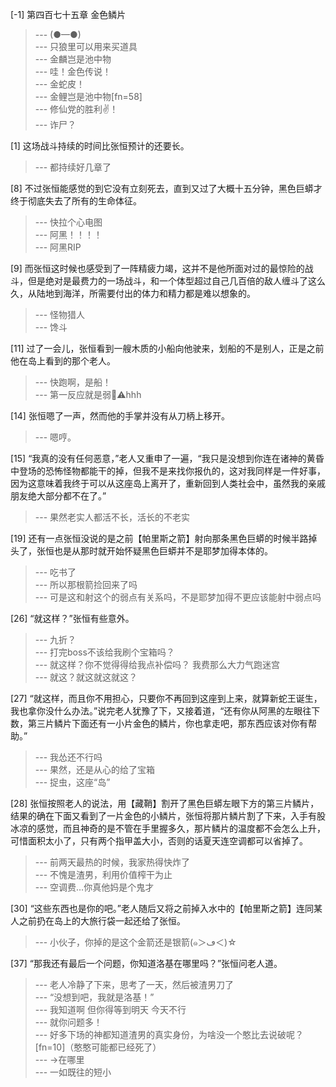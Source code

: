 
[-1] 第四百七十五章 金色鳞片
>--- (●—●)<br>
>--- 只狼里可以用来买道具<br>
>--- 金麟岂是池中物<br>
>--- 哇！金色传说！<br>
>--- 金蛇皮！<br>
>--- 金鲤岂是池中物[fn=58]<br>
>--- 修仙党的胜利✌！<br>
>--- 诈尸？<br>

[1] 这场战斗持续的时间比张恒预计的还要长。
>--- 都持续好几章了<br>

[8] 不过张恒能感觉的到它没有立刻死去，直到又过了大概十五分钟，黑色巨蟒才终于彻底失去了所有的生命体征。
>--- 快拉个心电图<br>
>--- 阿黑！！！！<br>
>--- 阿黑RIP<br>

[9] 而张恒这时候也感受到了一阵精疲力竭，这并不是他所面对过的最惊险的战斗，但是绝对是最费力的一场战斗，和一个体型超过自己几百倍的敌人缠斗了这么久，从陆地到海洋，所需要付出的体力和精力都是难以想象的。
>--- 怪物猎人<br>
>--- 馋斗<br>

[11] 过了一会儿，张恒看到一艘木质的小船向他驶来，划船的不是别人，正是之前他在岛上看到的那个老人。
>--- 快跑啊，是船！<br>
>--- 第一反应就是弱🚢⚠️hhh<br>

[14] 张恒嗯了一声，然而他的手掌并没有从刀柄上移开。
>--- 嗯哼。<br>

[15] “我真的没有任何恶意，”老人又重申了一遍，“我只是没想到你连在诸神的黄昏中登场的恐怖怪物都能干的掉，但我不是来找你报仇的，这对我同样是一件好事，因为这意味着我终于可以从这座岛上离开了，重新回到人类社会中，虽然我的亲戚朋友绝大部分都不在了。”
>--- 果然老实人都活不长，活长的不老实<br>

[19] 还有一点张恒没说的是之前【帕里斯之箭】射向那条黑色巨蟒的时候半路掉头了，张恒也是从那时就开始怀疑黑色巨蟒并不是耶梦加得本体的。
>--- 吃书了<br>
>--- 所以那根箭捡回来了吗<br>
>--- 可是这和射这个的弱点有关系吗，不是耶梦加得不更应该能射中弱点吗<br>

[26] “就这样？”张恒有些意外。
>--- 九折？<br>
>--- 打完boss不该给我刷个宝箱吗？<br>
>--- 就这样？你不觉得得给我点补偿吗？
我费那么大力气跑迷宫<br>
>--- 就这？就这就这就这？<br>

[27] “就这样，而且你不用担心，只要你不再回到这座到上来，就算新蛇王诞生，我也拿你没什么办法。”说完老人犹豫了下，又接着道，“还有你从阿黑的左眼往下数，第三片鳞片下面还有一小片金色的鳞片，你也拿走吧，那东西应该对你有帮助。”
>--- 我怂还不行吗<br>
>--- 果然，还是从心的给了宝箱<br>
>--- 捉虫，这座“岛”<br>

[28] 张恒按照老人的说法，用【藏鞘】割开了黑色巨蟒左眼下方的第三片鳞片，结果的确在下面又看到了一片金色的小鳞片，张恒将那片鳞片割了下来，入手有股冰凉的感觉，而且神奇的是不管在手里握多久，那片鳞片的温度都不会怎么上升，可惜面积太小了，只有两个指甲盖大小，否则的话夏天连空调都可以省掉了。
>--- 前两天最热的时候，我家热得快炸了<br>
>--- 不愧是渣男，利用价值榨干为止<br>
>--- 空调费…你真他妈是个鬼才<br>

[30] “这些东西也是你的吧。”老人随后又将之前掉入水中的【帕里斯之箭】连同某人之前扔在岛上的大旅行袋一起还给了张恒。
>--- 小伙子，你掉的是这个金箭还是银箭(๑＞ڡ＜)☆<br>

[37] “那我还有最后一个问题，你知道洛基在哪里吗？”张恒问老人道。
>--- 老人冷静了下来，思考了一天，然后被渣男刀了<br>
>--- “没想到吧，我就是洛基！”<br>
>--- 我知道啊 但你得等到明天  今天不行<br>
>--- 就你问题多！<br>
>--- 好多下场的神都知道渣男的真实身份，为啥没一个憨比去说破呢？[fn=10]（憨憨可能都已经死了）<br>
>--- ->在哪里<br>
>--- 一如既往的短小<br>
